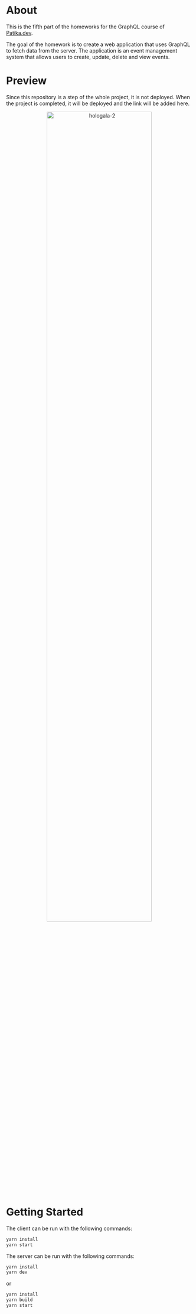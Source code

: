 # About

This is the fifth part of the homeworks for the GraphQL course of [Patika.dev](https://www.patika.dev/). 

The goal of the homework is to create a web application that uses GraphQL to fetch data from the server. The application is an event management system that allows users to create, update, delete and view events.

# Preview

Since this repository is a step of the whole project, it is not deployed. When the project is completed, it will be deployed and the link will be added here.

<div align="center">
<img src="https://github-production-user-asset-6210df.s3.amazonaws.com/107824429/268479678-44828e5f-a96b-42ba-af37-5e6c8c4266ee.jpg" alt="hologala-2" width="75%">
</div>

# Getting Started

The client can be run with the following commands:

```bash
yarn install
yarn start
```

The server can be run with the following commands:

```bash
yarn install
yarn dev
```

or 

```bash
yarn install
yarn build
yarn start
```

